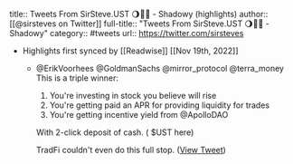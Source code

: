title:: Tweets From SirSteve.UST 🌖💎🙌 - Shadowy (highlights)
author:: [[@sirsteves on Twitter]]
full-title:: "Tweets From SirSteve.UST 🌖💎🙌 - Shadowy"
category:: #tweets
url:: https://twitter.com/sirsteves

- Highlights first synced by [[Readwise]] [[Nov 19th, 2022]]
	- @ErikVoorhees @GoldmanSachs @mirror_protocol @terra_money This is a triple winner:
	  
	  1. You're investing in stock you believe will rise
	  2. You're getting paid an APR for providing liquidity for trades
	  3. You're getting incentive yield from @ApolloDAO 
	  
	  With 2-click deposit of cash. ( $UST here)
	  
	  TradFi couldn't even do this full stop. ([View Tweet](https://twitter.com/sirsteves/status/1444019177342316551))